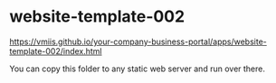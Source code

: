 # website-template-002

https://vmiis.github.io/your-company-business-portal/apps/website-template-002/index.html


You can copy this folder to any static web server and run over there.
